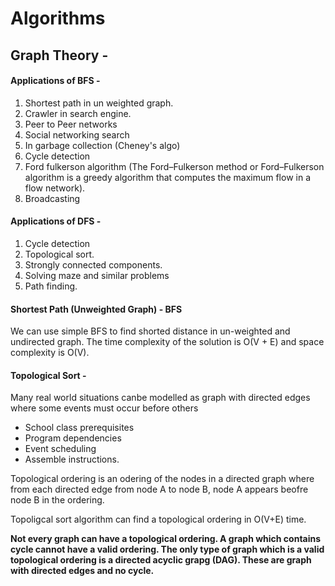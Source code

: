 # Algorithms
 ## Graph Theory - 
 
 #### Applications of BFS - 
 
 1) Shortest path in un weighted graph.
 2) Crawler in search engine.
 3) Peer to Peer networks
 4) Social networking search
 5) In garbage collection (Cheney's algo)
 6) Cycle detection
 7) Ford fulkerson algorithm (The Ford–Fulkerson method or Ford–Fulkerson algorithm is a greedy algorithm that computes the maximum flow in a flow network).
 8) Broadcasting

#### Applications of DFS -

1) Cycle detection
2) Topological sort.
3) Strongly connected components.
4) Solving maze and similar problems
5) Path finding.


#### Shortest Path (Unweighted Graph) - BFS

We can use simple BFS to find shorted distance in un-weighted and undirected graph. The time complexity of the solution is O(V + E) and space complexity is O(V).

#### Topological Sort - 

Many real world situations canbe modelled as graph with directed edges where some events must occur before others

- School class prerequisites
- Program dependencies
- Event scheduling
- Assemble instructions.

Topological ordering is an odering of the nodes in a directed graph where from each directed edge from node A to node B, node A appears beofre node B in the ordering.

Topoligcal sort algorithm can find a topological ordering in O(V+E) time.

**Not every graph can have a topological ordering. A graph which contains cycle cannot have a valid ordering. The only type of graph which is a valid topological ordering is a directed acyclic grapg (DAG). These are graph with directed edges and no cycle.**
